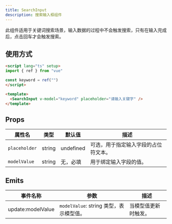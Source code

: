 ```yaml
---
title: SearchInput
description: 搜索输入框组件
---
```


此组件适用于关键词搜索场景，输入数据的过程中不会触发搜索，只有在输入完成后，点击回车才会触发搜索。

## 使用方式

```html
<script lang="ts" setup>
import { ref } from "vue"

const keyword = ref("")
</script>

<template>
  <SearchInput v-model="keyword" placeholder="请输入关键字" />
</template>
```

## Props

| 属性名         | 类型        | 默认值      | 描述                                  |
|----------------|-------------|-------------|---------------------------------------|
| `placeholder`  | string    | undefined | 可选，用于指定输入字段的占位符文本。   |
| `modelValue`   | string    | 无，必填  | 用于绑定输入字段的值。           |

## Emits

| 事件名称          | 参数                                   | 描述                   |
|---------------|--------------------------------------|----------------------|
| update:modelValue | `modelValue`: string 类型，表示模型值。 | 当模型值更新时触发。       |
